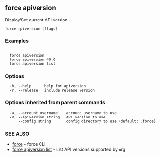 ## force apiversion

Display/Set current API version

```
force apiversion [flags]
```

### Examples

```

  force apiversion
  force apiversion 40.0
  force apiversion list

```

### Options

```
  -h, --help      help for apiversion
  -r, --release   include release version
```

### Options inherited from parent commands

```
  -a, --account username    account username to use
  -V, --apiversion string   API version to use
      --config string       config directory to use (default: .force)
```

### SEE ALSO

* [force](force.md)	 - force CLI
* [force apiversion list](force_apiversion_list.md)	 - List API versions supported by org

